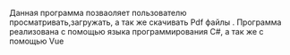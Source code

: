 Данная программа позваоляет пользователю просматривать,загружать, а так же скачивать Pdf файлы . Программа реализована с помощью языка программирования C#, а так же с помощью Vue
